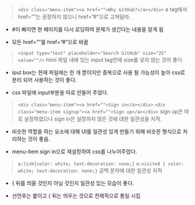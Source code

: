 > `<div class="menu-item"><a href="">Why GitHub?</a></div>`
a tag에서 href=””는 권장하지 않으니 href=”#”으로 고쳐달라.

* #이 빠지면 현 페이지를 다시 로딩하여 문제가 생긴다는 내용을 알게 됨 

* 모든 href=””를 href=”#”으로 바꿈

> `<input type="text" placeholder="Search GitHub" size="25" value=""/>`
html 파일 내에 있는 input tag안에 size를 넣지 않는 것이 좋다.

* iput box는 현재 파일에는 한 개 뿐이지만 중복으로 사용 될 가능성이 높아 css로 분리 되어 사용하는 것이 좋다. 

* css 파일에 input부분을 따로 만들어 주었다.

> `<div class="menu-item"><a href="">Sign in</a></div>`
`<div class="menu-item signup"><a href="">Sign up</a></div>`
sign up은 따로 설정하였으나 sign in은 설정하지 않은 것에 대한 일관성을 지적.

* 비슷한 역할을 하는 요소에 대해 UI를 일관성 있게 만들기 위해 비슷한 형식으로 처리하는 것이 좋음.

* menu-item sign in으로 재설정하여 css를 나누어주었다.

> `a:link{color: white; text-decoration: none;}`
`a:visited { color: white; text-decoration: none;}`
공백 문자에 대한 일관성 지적

* { 뒤를 띄울 것인지 아닐 것인지 일관성 있는 모습이 좋다.

* 선언후는 붙이고 { 뒤는 띄우는 것으로 전체적으로 통일 시킴

